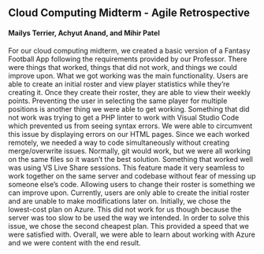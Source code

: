 ## Cloud Computing Midterm - Agile Retrospective

#### Mailys Terrier, Achyut Anand, and Mihir Patel

For our cloud computing midterm, we created a basic version of a Fantasy Football App following the requirements provided by our Professor. There were things that worked, things that did not work, and things we could improve upon. What we got working was the main functionality. Users are able to create an initial roster and view player statistics while they’re creating it. Once they create their roster, they are able to view their weekly points. Preventing the user in selecting the same player for multiple positions is another thing we were able to get working. Something that did not work was trying to get a PHP linter to work with Visual Studio Code which prevented us from seeing syntax errors. We were able to circumvent this issue by displaying errors on our HTML pages. Since we each worked remotely, we needed a way to code simultaneously without creating merge/overwrite issues. Normally, git would work, but we were all working on the same files so it wasn’t the best solution. Something that worked well was using VS Live Share sessions. This feature made it very seamless to work together on the same server and codebase without fear of messing up someone else’s code. Allowing users to change their roster is something we can improve upon. Currently, users are only able to create the initial roster and are unable to make modifications later on. Initially, we chose the lowest-cost plan on Azure. This did not work for us though because the server was too slow to be used the way we intended. In order to solve this issue, we chose the second cheapest plan. This provided a speed that we were satisfied with. Overall, we were able to learn about working with Azure and we were content with the end result.